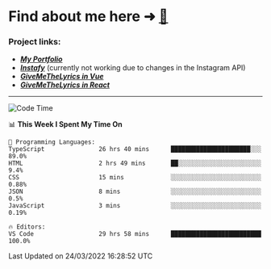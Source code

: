# Find about me here ➜ [🧑](https://pauabella.dev)

### Project links:
- ***[My Portfolio](https://pauabella.dev)***
- ***[Instafy](https://instafy.me)*** (currently not working due to changes in the Instagram API)
- ***[GiveMeTheLyrics in Vue](https://lyrics.pauabella.dev)***
- ***[GiveMeTheLyrics in React](https://pauabella.dev/GiveMeTheLyrics)***

---
<!--START_SECTION:waka-->
![Code Time](http://img.shields.io/badge/Code%20Time-881%20hrs%2016%20mins-blue)

📊 **This Week I Spent My Time On** 

```text
💬 Programming Languages: 
TypeScript               26 hrs 40 mins      ██████████████████████░░░   89.0% 
HTML                     2 hrs 49 mins       ██░░░░░░░░░░░░░░░░░░░░░░░   9.4% 
CSS                      15 mins             ░░░░░░░░░░░░░░░░░░░░░░░░░   0.88% 
JSON                     8 mins              ░░░░░░░░░░░░░░░░░░░░░░░░░   0.5% 
JavaScript               3 mins              ░░░░░░░░░░░░░░░░░░░░░░░░░   0.19%

🔥 Editors: 
VS Code                  29 hrs 58 mins      █████████████████████████   100.0%

```


 Last Updated on 24/03/2022 16:28:52 UTC
<!--END_SECTION:waka-->
